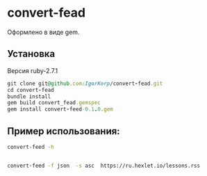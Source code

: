 # convert-fead
Оформлено в виде gem. 

## Установка
Версия ruby-2.7.1

```ruby
git clone git@github.com:IgorKorp/convert-fead.git
cd convert-fead
bundle install
gem build convert_fead.gemspec
gem install convert-feed-0.1.0.gem
```

## Пример использования:
```bash
convert-feed -h 


convert-feed -f json  -s asc  https://ru.hexlet.io/lessons.rss
```
